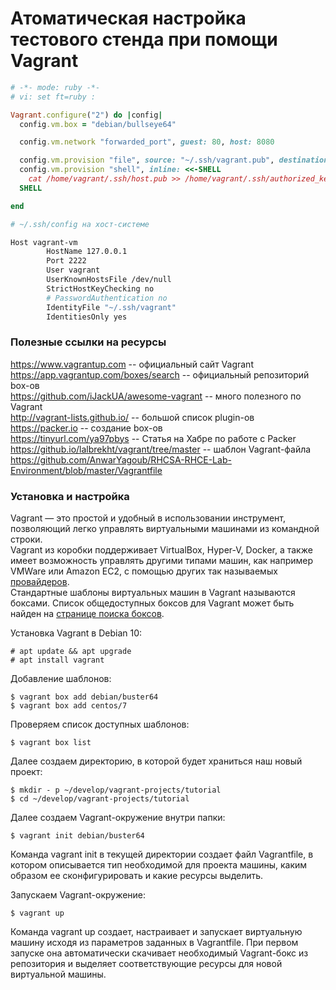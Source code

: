 # Атоматическая настройка тестового стенда при помощи Vagrant

```ruby
# -*- mode: ruby -*-
# vi: set ft=ruby :

Vagrant.configure("2") do |config|
  config.vm.box = "debian/bullseye64"

  config.vm.network "forwarded_port", guest: 80, host: 8080

  config.vm.provision "file", source: "~/.ssh/vagrant.pub", destination: "~/.ssh/host.pub"
  config.vm.provision "shell", inline: <<-SHELL
    cat /home/vagrant/.ssh/host.pub >> /home/vagrant/.ssh/authorized_keys
  SHELL

end
```


```sh
# ~/.ssh/config на хост-системе

Host vagrant-vm
        HostName 127.0.0.1
        Port 2222
        User vagrant
        UserKnownHostsFile /dev/null
        StrictHostKeyChecking no
        # PasswordAuthentication no
        IdentityFile "~/.ssh/vagrant"
        IdentitiesOnly yes        
```

### Полезные ссылки на ресурсы

<https://www.vagrantup.com> -- официальный сайт Vagrant\
<https://app.vagrantup.com/boxes/search> -- официальный репозиторий box-ов\
<https://github.com/iJackUA/awesome-vagrant> -- много полезного по Vagrant\
<http://vagrant-lists.github.io/> -- большой список plugin-ов\
<https://packer.io> -- создание box-ов\
<https://tinyurl.com/ya97pbys> -- Статья на Хабре по работе с Packer\
<https://github.io/lalbrekht/vagrant/tree/master> -- шаблон Vagrant-файла\
<https://github.com/AnwarYagoub/RHCSA-RHCE-Lab-Environment/blob/master/Vagrantfile>

### Установка и настройка

Vagrant — это простой и удобный в использовании инструмент, позволяющий легко управлять виртуальными машинами из командной строки.\
Vagrant из коробки поддерживает VirtualBox, Hyper-V, Docker, а также имеет возможность управлять другими типами машин, как например VMWare или Amazon EC2, с помощью других так называемых [провайдеров](https://www.vagrantup.com/docs/providers/).\
Стандартные шаблоны виртуальных машин в Vagrant называются боксами. Список общедоступных боксов для Vagrant может быть найден на [странице поиска боксов](https://app.vagrantup.com/boxes/search).

Установка Vagrant в Debian 10:

```
# apt update && apt upgrade
# apt install vagrant
```

Добавление шаблонов:

```
$ vagrant box add debian/buster64
$ vagrant box add centos/7
```

Проверяем список доступных шаблонов:

```
$ vagrant box list
```

Далее создаем директорию, в которой будет храниться наш новый проект:

```
$ mkdir - p ~/develop/vagrant-projects/tutorial
$ cd ~/develop/vagrant-projects/tutorial
```

Далее создаем Vagrant-окружение внутри папки:

```
$ vagrant init debian/buster64
```

Команда vagrant init в текущей директории создает файл Vagrantfile, в котором описывается тип необходимой для проекта машины, каким образом ее сконфигурировать и какие ресурсы выделить.

Запускаем Vagrant-окружение:

```
$ vagrant up
```

Команда vagrant up создает, настраивает и запускает виртуальную машину исходя из параметров заданных в Vagrantfile. При первом запуске она автоматически скачивает необходимый Vagrant-бокс из репозитория и выделяет соответствующие ресурсы для новой виртуальной машины.
